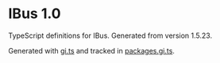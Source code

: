 # IBus 1.0

TypeScript definitions for IBus. Generated from version 1.5.23.

Generated with [gi.ts](https://gitlab.gnome.org/ewlsh/gi.ts) and tracked in [packages.gi.ts](https://gitlab.gnome.org/ewlsh/packages.gi.ts).
